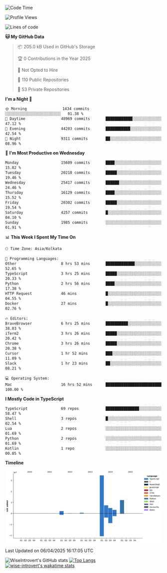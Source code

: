 <!--START_SECTION:waka-->
![Code Time](http://img.shields.io/badge/Code%20Time-2%2C324%20hrs-blue)

![Profile Views](http://img.shields.io/badge/Profile%20Views-1-blue)

![Lines of code](https://img.shields.io/badge/From%20Hello%20World%20I%27ve%20Written-65.1%20million%20lines%20of%20code-blue)

**🐱 My GitHub Data** 

> 📦 205.0 kB Used in GitHub's Storage 
 > 
> 🏆 0 Contributions in the Year 2025
 > 
> 🚫 Not Opted to Hire
 > 
> 📜 110 Public Repositories 
 > 
> 🔑 53 Private Repositories 
 > 
**I'm a Night 🦉** 

```text
🌞 Morning                1434 commits        ░░░░░░░░░░░░░░░░░░░░░░░░░   01.38 % 
🌆 Daytime                48969 commits       ████████████░░░░░░░░░░░░░   47.12 % 
🌃 Evening                44203 commits       ███████████░░░░░░░░░░░░░░   42.54 % 
🌙 Night                  9311 commits        ██░░░░░░░░░░░░░░░░░░░░░░░   08.96 % 
```
📅 **I'm Most Productive on Wednesday** 

```text
Monday                   15609 commits       ████░░░░░░░░░░░░░░░░░░░░░   15.02 % 
Tuesday                  20218 commits       █████░░░░░░░░░░░░░░░░░░░░   19.46 % 
Wednesday                25417 commits       ██████░░░░░░░░░░░░░░░░░░░   24.46 % 
Thursday                 16129 commits       ████░░░░░░░░░░░░░░░░░░░░░   15.52 % 
Friday                   20302 commits       █████░░░░░░░░░░░░░░░░░░░░   19.54 % 
Saturday                 4257 commits        █░░░░░░░░░░░░░░░░░░░░░░░░   04.10 % 
Sunday                   1985 commits        ░░░░░░░░░░░░░░░░░░░░░░░░░   01.91 % 
```


📊 **This Week I Spent My Time On** 

```text
🕑︎ Time Zone: Asia/Kolkata

💬 Programming Languages: 
Other                    8 hrs 53 mins       █████████████░░░░░░░░░░░░   52.65 % 
TypeScript               3 hrs 25 mins       █████░░░░░░░░░░░░░░░░░░░░   20.33 % 
Python                   2 hrs 56 mins       ████░░░░░░░░░░░░░░░░░░░░░   17.38 % 
HTTP Request             46 mins             █░░░░░░░░░░░░░░░░░░░░░░░░   04.55 % 
Docker                   27 mins             █░░░░░░░░░░░░░░░░░░░░░░░░   02.76 % 

🔥 Editors: 
BraveBrowser             6 hrs 25 mins       ██████████░░░░░░░░░░░░░░░   38.03 % 
iTerm2                   3 hrs 26 mins       █████░░░░░░░░░░░░░░░░░░░░   20.42 % 
Chrome                   3 hrs 26 mins       █████░░░░░░░░░░░░░░░░░░░░   20.38 % 
Cursor                   1 hr 52 mins        ███░░░░░░░░░░░░░░░░░░░░░░   11.09 % 
Slack                    1 hr 23 mins        ██░░░░░░░░░░░░░░░░░░░░░░░   08.21 % 

💻 Operating System: 
Mac                      16 hrs 52 mins      █████████████████████████   100.00 % 
```

**I Mostly Code in TypeScript** 

```text
TypeScript               69 repos            ███████████████░░░░░░░░░░   58.47 % 
Shell                    3 repos             █░░░░░░░░░░░░░░░░░░░░░░░░   02.54 % 
Lua                      2 repos             ░░░░░░░░░░░░░░░░░░░░░░░░░   01.69 % 
Python                   2 repos             ░░░░░░░░░░░░░░░░░░░░░░░░░   01.69 % 
Kotlin                   1 repo              ░░░░░░░░░░░░░░░░░░░░░░░░░   00.85 % 
```



**Timeline**

![Lines of Code chart](https://raw.githubusercontent.com/wise-introvert/wise-introvert/master/assets/bar_graph.png)


 Last Updated on 06/04/2025 16:17:05 UTC
<!--END_SECTION:waka-->

![WiseIntrovert's GitHub stats](https://github-readme-stats.vercel.app/api?username=wise-introvert&count_private=true&show_icons=true)
[![Top Langs](https://github-readme-stats.vercel.app/api/top-langs/?username=wise-introvert&langs_count=10)](https://github.com/anuraghazra/github-readme-stats)
[![wise-introvert's wakatime stats](https://github-readme-stats.vercel.app/api/wakatime?username=wiseintrovert)](https://github.com/anuraghazra/github-readme-stats)
